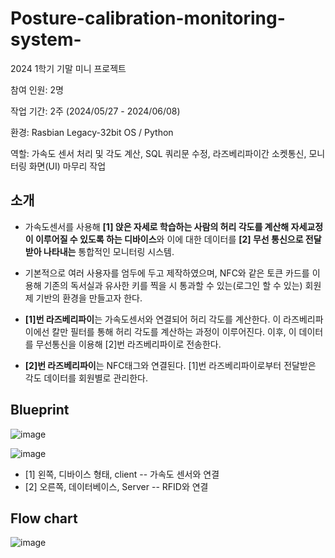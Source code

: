 # Posture-calibration-monitoring-system-
2024 1학기 기말 미니 프로젝트

참여 인원: 2명

작업 기간: 2주 (2024/05/27 - 2024/06/08)

환경: Rasbian Legacy-32bit OS / Python

역할: 가속도 센서 처리 및 각도 계산, SQL 쿼리문 수정, 라즈베리파이간 소켓통신, 모니터링 화면(UI) 마무리 작업

소개
--
- 가속도센서를 사용해 **[1] 앉은 자세로 학습하는 사람의 허리 각도를 계산해 자세교정이 이루어질 수 있도록 하는 디바이스**와 이에 대한 데이터를 **[2] 무선 통신으로 전달받아 나타내는** 통합적인 모니터링 시스템. 
- 기본적으로 여러 사용자를 엄두에 두고 제작하였으며, NFC와 같은 토큰 카드를 이용해 기존의 독서실과 유사한 키를 찍을 시 통과할 수 있는(로그인 할 수 있는) 회원제 기반의 환경을 만들고자 한다.

- **[1]번 라즈베리파이**는 가속도센서와 연결되어 허리 각도를 계산한다. 이 라즈베리파이에선 칼만 필터를 통해 허리 각도를 계산하는 과정이 이루어진다. 이후, 이 데이터를 무선통신을 이용해 [2]번 라즈베리파이로 전송한다.
- **[2]번 라즈베리파이**는 NFC태그와 연결된다. [1]번 라즈베리파이로부터 전달받은 각도 데이터를 회원별로 관리한다.

Blueprint
--

![image](https://github.com/j0gea/Posture-calibration-monitoring-system/assets/137410154/af7ebbe4-9767-4fb1-9646-de97f701bac9)


![image](https://github.com/j0gea/Posture-calibration-monitoring-system/assets/137410154/f27ddbee-23bc-478c-93cd-071e51185650)


- [1] 왼쪽, 디바이스 형태, client -- 가속도 센서와 연결
- [2] 오른쪽, 데이터베이스, Server -- RFID와 연결

Flow chart
--
![image](https://github.com/j0gea/Posture-calibration-monitoring-system/assets/137410154/89ce0bd3-fbaa-4102-b1b1-491cc387f5be)

